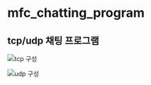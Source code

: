 # mfc_chatting_program
## tcp/udp 채팅 프로그램

![tcp 구성](https://user-images.githubusercontent.com/48230106/169680649-93f85e4c-8cf9-4cff-9470-ff3cac150a90.jpg)



![udp 구성](https://user-images.githubusercontent.com/48230106/169680653-af07ce53-40d7-4e54-925f-cd24d609fdb5.jpg)

